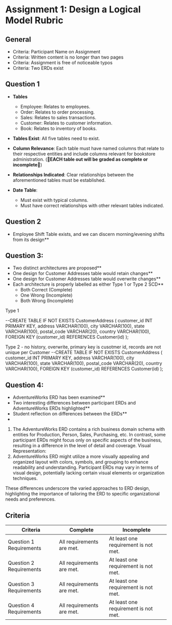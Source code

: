 # Assignment 1: Design a Logical Model Rubric

## General
  - Criteria: Participant Name on Assignment
  - Criteria: Written content is no longer than two pages
  - Criteria: Assignment is free of noticeable typos
  - Criteria: Two ERDs exist

## Question 1

  - **Tables**
    - Employee: Relates to employees.
    - Order: Relates to order processing.
    - Sales: Relates to sales transactions.
    - Customer: Relates to customer information.
    - Book: Relates to inventory of books.

  - **Tables Exist**: All five tables need to exist.
  - **Column Relevance**: Each table must have named columns that relate to their respective entities and include columns relevant for bookstore administration. (**🚨EACH table out will be graded as complete or incomplete🚨**)
  - **Relationships Indicated**: Clear relationships between the aforementioned tables must be established.
  - **Date Table**: 
    - Must exist with typical columns.
    - Must have correct relationships with other relevant tables indicated.

## Question 2
- Employee Shift Table exists, and we can discern morning/evening shifts from its design**

## Question 3: 
- Two distinct architectures are proposed**
- One design for Customer Addresses table would retain changes**
- One design for Customer Addresses table would overwrite changes**
- Each architecture is properly labelled as either Type 1 or Type 2 SCD**
    - Both Correct (Complete)
    - One Wrong (Incomplete)
    - Both Wrong (Incomplete)
 
Type 1

--CREATE TABLE IF NOT EXISTS CustomerAddress (
    customer_id INT PRIMARY KEY,
    address VARCHAR(100),
    city VARCHAR(100),
    state VARCHAR(100),
    postal_code VARCHAR(20),
    country VARCHAR(100),
    FOREIGN KEY (customer_id) REFERENCES Customer(id)
);

Type 2 - no history, overwrite, primary key is cusotmer id, records are not unique per Customer
--CREATE TABLE IF NOT EXISTS CustomerAddress (
    customer_id INT PRIMARY KEY,
    address VARCHAR(100),
    city VARCHAR(100),
    state VARCHAR(100),
    postal_code VARCHAR(20),
    country VARCHAR(100),
    FOREIGN KEY (customer_id) REFERENCES Customer(id)
);

## Question 4: 
- AdventureWorks ERD has been examined**
- Two interesting differences between participant ERDs and AdventureWorks ERDs highlighted**
- Student reflection on differences between the ERDs**
- 
1. The AdventureWorks ERD contains a rich business domain schema with entities for Production, Person, Sales, Purchasing, etc. In contrast, some participant ERDs might focus only on specific aspects of the business, resulting in a difference in the level of detail and coverage.
Visual Representation:
2. AdventureWorks ERD might utilize a more visually appealing and organized layout with colors, symbols, and grouping to enhance readability and understanding. Participant ERDs may vary in terms of visual design, potentially lacking certain visual elements or organization techniques.

These differences underscore the varied approaches to ERD design, highlighting the importance of tailoring the ERD to specific organizational needs and preferences.

## Criteria

|Criteria|Complete|Incomplete|
|--------|----|----|
|Question 1 Requirements|All requirements are met.|At least one requirement is not met.|
|Question 2 Requirements|All requirements are met.|At least one requirement is not met.|
|Question 3 Requirements|All requirements are met.|At least one requirement is not met.|
|Question 4 Requirements|All requirements are met.|At least one requirement is not met.|

